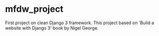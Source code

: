 # mfdw_project
First project on clean Django 3 framework.
This project based on 'Build a website with Django 3' book by Nigel George.

